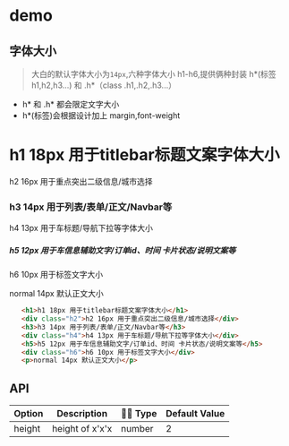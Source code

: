 # demo

## 字体大小

> 大白的默认字体大小为`14px`,六种字体大小 h1-h6,提供俩种封装 h*(标签 h1,h2,h3...) 和 .h*（class .h1,.h2,.h3...）

- h* 和 .h* 都会限定文字大小
- h\*(标签)会根据设计加上 margin,font-weight

<q-demo>
   <h1>h1 18px 用于titlebar标题文案字体大小</h1>
   <div class="h2">h2 16px 用于重点突出二级信息/城市选择</div>
   <h3>h3 14px 用于列表/表单/正文/Navbar等</h3>
   <div class="h4">h4 13px 用于车标题/导航下拉等字体大小</div>
   <h5>h5 12px 用于车信息辅助文字/订单id、时间 卡片状态/说明文案等</h5>
   <div class="h6">h6 10px 用于标签文字大小</div>
   <p>normal 14px 默认正文大小</p>
</q-demo>

```html
   <h1>h1 18px 用于titlebar标题文案字体大小</h1>
   <div class="h2">h2 16px 用于重点突出二级信息/城市选择</div>
   <h3>h3 14px 用于列表/表单/正文/Navbar等</h3>
   <div class="h4">h4 13px 用于车标题/导航下拉等字体大小</div>
   <h5>h5 12px 用于车信息辅助文字/订单id、时间 卡片状态/说明文案等</h5>
   <div class="h6">h6 10px 用于标签文字大小</div>
   <p>normal 14px 默认正文大小</p>
```

## API

| Option | Description     |  Type  | Default Value |
| ------ | --------------- | ------ | ------------- |
| height | height of x'x'x | number | 2             |
